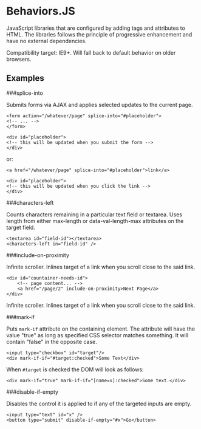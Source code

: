 Behaviors.JS
============

JavaScript libraries that are configured by adding tags and attributes to HTML. The libraries follows the principle of progressive enhancement and have no external dependencies.

Compatibility target: IE9+. Will fall back to default behavior on older browsers.

Examples
--------

###splice-into

Submits forms via AJAX and applies selected updates to the current page.

    <form action="/whatever/page" splice-into="#placeholder">
    <!-- ... -->
    </form>

    <div id="placeholder">
    <!-- this will be updated when you submit the form -->
    </div>

or:

    <a href="/whatever/page" splice-into="#placeholder">link</a>

    <div id="placeholder">
    <!-- this will be updated when you click the link -->
    </div>

###characters-left

Counts characters remaining in a particular text field or textarea. Uses length from either max-length or data-val-length-max attributes on the target field.

    <textarea id="field-id"></textarea>
    <characters-left in="field-id" />

###include-on-proximity

Infinite scroller. Inlines target of a link when you scroll close to the said link.

    <div id="countainer-needs-id">
        <!-- page content... -->
        <a href="/page/2" include-on-proximity>Next Page</a>
    </div>

Infinite scroller. Inlines target of a link when you scroll close to the said link.

###mark-if

Puts `mark-if` attribute on the containing element. The attribute will have the value "true" as long as specified CSS selector matches something. It will contain "false" in the opposite case.

    <input type="checkbox" id="target"/>
    <div mark-if-if="#target:checked">Some Text</div>

When `#target` is checked the DOM will look as follows:

    <div mark-if="true" mark-if-if="[name=x]:checked">Some text.</div>

###disable-if-empty

Disables the control it is applied to if any of the targeted inputs are empty.

    <input type="text" id="x" />
    <button type="submit" disable-if-empty="#x">Go</button>
